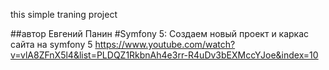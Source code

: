 this simple traning project

##автор Евгений Панин
#Symfony 5: Создаем новый проект и каркас сайта на symfony 5
https://www.youtube.com/watch?v=vlA8ZFnX5l4&list=PLDQZ1RkbnAh4e3rr-R4uDv3bEXMccYJoe&index=10


